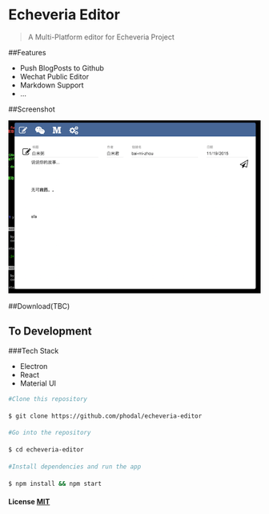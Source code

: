 # Echeveria Editor

> A Multi-Platform editor for Echeveria Project

##Features

- Push BlogPosts to Github
- Wechat Public Editor
- Markdown Support
- ...


##Screenshot

![Screenshot](screenshot.png)

##Download(TBC)

## To Development

###Tech Stack

- Electron
- React
- Material UI

```bash
#Clone this repository

$ git clone https://github.com/phodal/echeveria-editor

#Go into the repository

$ cd echeveria-editor

#Install dependencies and run the app

$ npm install && npm start
```

#### License [MIT](LICENSE.md)
